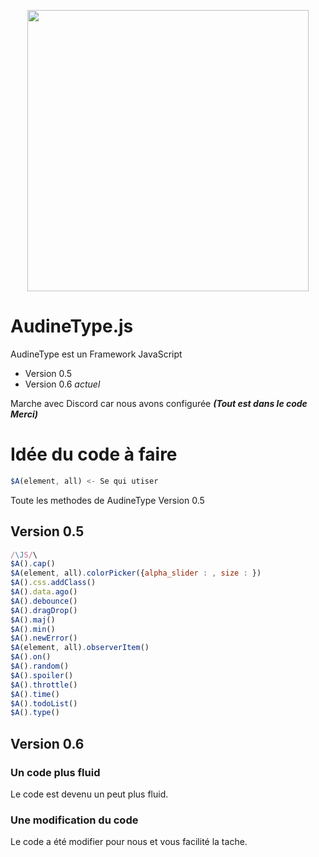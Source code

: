 <p align="center">
  <img src="https://cdn.discordapp.com/attachments/465131357924753409/467736200317239296/AudineTypeLogo.svg" width="450px">
</p>

# AudineType.js
AudineType est un Framework JavaScript

* Version 0.5
* Version 0.6 *actuel*

Marche avec Discord car nous avons configurée ***(Tout est dans le code Merci)***
# Idée du code à faire
```javascript
$A(element, all) <- Se qui utiser
```
Toute les methodes de AudineType Version 0.5
## Version 0.5
```javascript
/\JS/\
$A().cap()
$A(element, all).colorPicker({alpha_slider : , size : })
$A().css.addClass()
$A().data.ago()
$A().debounce()
$A().dragDrop()
$A().maj()
$A().min()
$A().newError()
$A(element, all).observerItem()
$A().on()
$A().random()
$A().spoiler()
$A().throttle()
$A().time()
$A().todoList()
$A().type()
```
## Version 0.6
### Un code plus fluid
Le code est devenu un peut plus fluid.

### Une modification du code
Le code a été modifier pour nous et vous facilité la tache.

